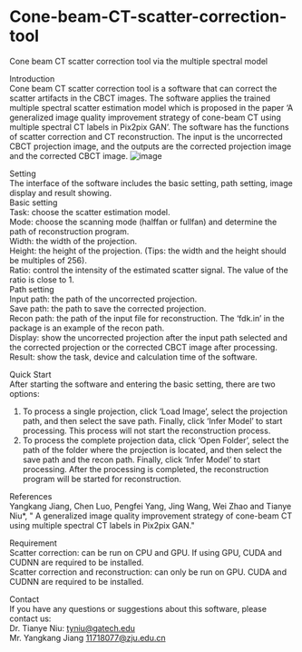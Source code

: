 # Cone-beam-CT-scatter-correction-tool
Cone beam CT scatter correction tool via the multiple spectral model

Introduction  
Cone beam CT scatter correction tool is a software that can correct the scatter artifacts in the CBCT images. The software applies the trained multiple spectral scatter estimation model which is proposed in the paper ‘A generalized image quality improvement strategy of cone-beam CT using multiple spectral CT labels in Pix2pix GAN’. The software has the functions of scatter correction and CT reconstruction. The input is the uncorrected CBCT projection image, and the outputs are the corrected projection image and the corrected CBCT image.
![image](https://user-images.githubusercontent.com/86813489/124227033-98064300-db3c-11eb-86d5-cf038869b35e.png)


Setting     
The interface of the software includes the basic setting, path setting, image display and result showing.       
Basic setting         
Task: choose the scatter estimation model.        
Mode: choose the scanning mode (halffan or fullfan) and determine the path of reconstruction program.         
Width: the width of the projection.         
Height: the height of the projection. (Tips: the width and the height should be multiples of 256).        
Ratio: control the intensity of the estimated scatter signal. The value of the ratio is close to 1.         
Path setting        
Input path: the path of the uncorrected projection.         
Save path: the path to save the corrected projection.         
Recon path: the path of the input file for reconstruction. The ‘fdk.in’ in the package is an example of the recon path.         
Display: show the uncorrected projection after the input path selected and the corrected projection or the corrected CBCT image after processing.           
Result: show the task, device and calculation time of the software.       


Quick Start   
After starting the software and entering the basic setting, there are two options:  
1.	To process a single projection, click ‘Load Image’, select the projection path, and then select the save path. Finally, click ‘Infer Model’ to start processing. 
This process will not start the reconstruction process. 
2.	To process the complete projection data, click ‘Open Folder’, select the path of the folder where the projection is located, and then select the save path and the recon path. Finally, click ‘Infer Model’ to start processing. After the processing is completed, the reconstruction program will be started for reconstruction.  

References    
Yangkang Jiang, Chen Luo, Pengfei Yang, Jing Wang, Wei Zhao and Tianye Niu*, " A generalized image quality improvement strategy of cone-beam CT using multiple spectral CT labels in Pix2pix GAN."  

Requirement    
Scatter correction: can be run on CPU and GPU. If using GPU, CUDA and CUDNN are required to be installed.   
Scatter correction and reconstruction: can only be run on GPU. CUDA and CUDNN are required to be installed.   

Contact   
If you have any questions or suggestions about this software, please contact us:    
Dr. Tianye Niu: tyniu@gatech.edu    
Mr. Yangkang Jiang 11718077@zju.edu.cn    



